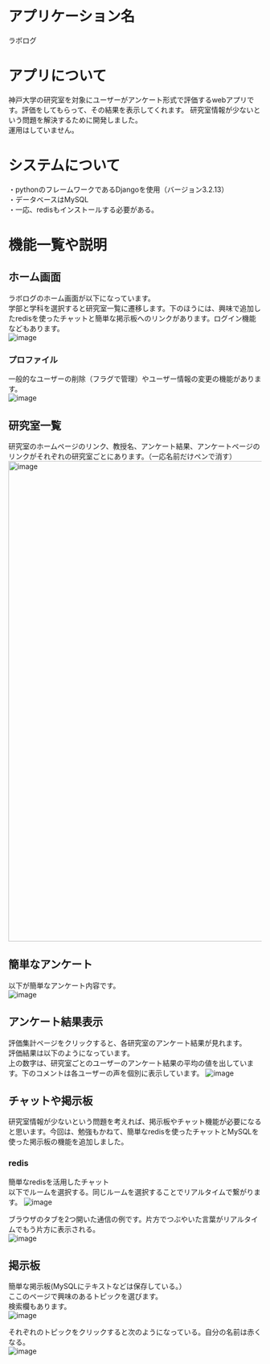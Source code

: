 # アプリケーション名

ラボログ

# アプリについて
神戸大学の研究室を対象にユーザーがアンケート形式で評価するwebアプリです。評価をしてもらって、その結果を表示してくれます。
研究室情報が少ないという問題を解決するために開発しました。  
運用はしていません。

# システムについて
・pythonのフレームワークであるDjangoを使用（バージョン3.2.13）  
・データベースはMySQL  
・一応、redisもインストールする必要がある。  

# 機能一覧や説明
## ホーム画面
ラボログのホーム画面が以下になっています。  
学部と学科を選択すると研究室一覧に遷移します。下のほうには、興味で追加したredisを使ったチャットと簡単な掲示板へのリンクがあります。ログイン機能などもあります。  
![image](https://github.com/d505/labo/assets/58736165/2c3d8542-6635-4842-88cf-4d8f37a80128)



### プロファイル  
一般的なユーザーの削除（フラグで管理）やユーザー情報の変更の機能があります。  
![image](https://github.com/d505/labo/assets/58736165/a675555c-f45f-468d-9fba-f42491aa2b42)


## 研究室一覧  
研究室のホームページのリンク、教授名、アンケート結果、アンケートページのリンクがそれぞれの研究室ごとにあります。（一応名前だけペンで消す）  
<img width="954" alt="image" src="https://github.com/d505/labo/assets/58736165/0c584e27-9d81-4aaa-8edf-b424d9e432e9">


## 簡単なアンケート　　
以下が簡単なアンケート内容です。  
![image](https://github.com/d505/labo/assets/58736165/1f256bb0-5a5a-4c85-92dd-862426678859)



## アンケート結果表示
評価集計ページをクリックすると、各研究室のアンケート結果が見れます。    
評価結果は以下のようになっています。    
上の数字は、研究室ごとのユーザーのアンケート結果の平均の値を出しています。下のコメントは各ユーザーの声を個別に表示しています。
![image](https://github.com/d505/labo/assets/58736165/9420317c-018d-4ab1-81bb-fb190485b81b)


## チャットや掲示板  
研究室情報が少ないという問題を考えれば、掲示板やチャット機能が必要になると思います。今回は、勉強もかねて、簡単なredisを使ったチャットとMySQLを使った掲示板の機能を追加しました。
### redis  
簡単なredisを活用したチャット  
以下でルームを選択する。同じルームを選択することでリアルタイムで繋がります。
![image](https://github.com/d505/labo/assets/58736165/3bc40881-dd16-4278-845d-14cbcf101b26)

ブラウザのタブを2つ開いた通信の例です。片方でつぶやいた言葉がリアルタイムでもう片方に表示される。  
![image](https://github.com/d505/labo/assets/58736165/9ae323f5-692f-4cb1-82c3-6fc582944ade)


## 掲示板 
簡単な掲示板(MySQLにテキストなどは保存している。）  
ここのページで興味のあるトピックを選びます。  
検索欄もあります。  
![image](https://github.com/d505/labo/assets/58736165/fb923241-775b-40c8-96df-83df7bba9b04)

それぞれのトピックをクリックすると次のようになっている。自分の名前は赤くなる。    
![image](https://github.com/d505/labo/assets/58736165/d4440e39-cb23-4ddb-8502-2b21da12b9d6)






